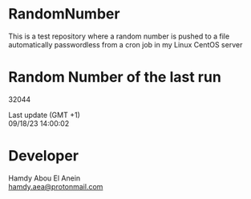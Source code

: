 # RandomNumber    
This is a test repository where a random number is pushed to a file automatically passwordless from a cron job in my Linux CentOS server    
# Random Number of the last run   
32044
      
Last update (GMT +1)    
09/18/23 14:00:02
# Developer    
Hamdy Abou El Anein   
hamdy.aea@protonmail.com
